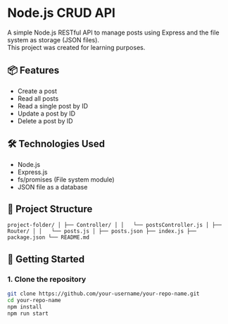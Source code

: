 # Node.js CRUD API

A simple Node.js RESTful API to manage posts using Express and the file system as storage (JSON files).  
This project was created for learning purposes.

## 📦 Features

- Create a post
- Read all posts
- Read a single post by ID
- Update a post by ID
- Delete a post by ID

## 🛠️ Technologies Used

- Node.js
- Express.js
- fs/promises (File system module)
- JSON file as a database

## 📂 Project Structure
`
project-folder/
│
├── Controller/
│ │   └── postsController.js
│
├── Router/
│ │   └── posts.js
│
├── posts.json
├── index.js
├── package.json
└── README.md
`

## 🚀 Getting Started

### 1. Clone the repository

```bash
git clone https://github.com/your-username/your-repo-name.git
cd your-repo-name
npm install
npm run start 

